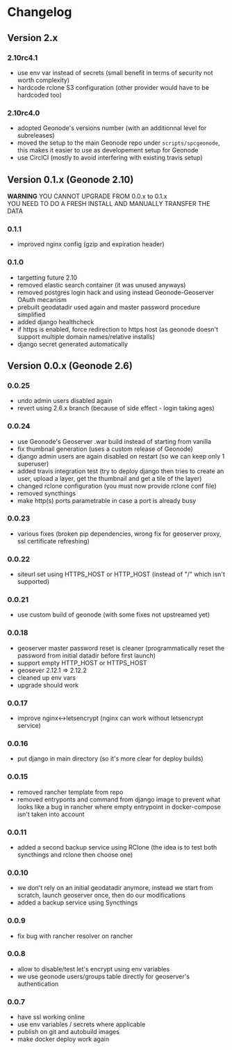 # Changelog

## Version 2.x

### 2.10rc4.1

- use env var instead of secrets (small benefit in terms of security not worth complexity)
- hardcode rclone S3 configuration (other provider would have to be hardcoded too)

### 2.10rc4.0

- adopted Geonode's versions number (with an additionnal level for subreleases)
- moved the setup to the main Geonode repo under `scripts/spcgeonode`, this makes it easier to use as developement setup for Geonode
- use CirclCI (mostly to avoid interfering with existing travis setup)

## Version 0.1.x (Geonode 2.10)

**WARNING** YOU CANNOT UPGRADE FROM 0.0.x to 0.1.x  
YOU NEED TO DO A FRESH INSTALL AND MANUALLY TRANSFER THE DATA

### 0.1.1

- improved nginx config (gzip and expiration header)

### 0.1.0

- targetting future 2.10
- removed elastic search container (it was unused anyways)
- removed postgres login hack and using instead Geonode-Geoserver OAuth mecanism
- prebuilt geodatadir used again and master password procedure simplified
- added django healthcheck
- if https is enabled, force redirection to https host (as geonode doesn't support multiple domain names/relative installs)
- django secret generated automatically

## Version 0.0.x (Geonode 2.6)

### 0.0.25

- undo admin users disabled again
- revert using 2.6.x branch (because of side effect - login taking ages)

### 0.0.24

- use Geonode's Geoserver .war build instead of starting from vanilla
- fix thumbnail generation (uses a custom release of Geonode)
- django admin users are again disabled on restart (so we can keep only 1 superuser)
- added travis integration test (try to deploy django then tries to create an user, upload a layer, get the thumbnail and get a tile of the layer)
- changed rclone configuration (you must now provide rclone conf file)
- removed syncthings
- make http(s) ports parametrable in case a port is already busy

### 0.0.23

- various fixes (broken pip dependencies, wrong fix for geoserver proxy, ssl certificate refreshing)

### 0.0.22

- siteurl set using HTTPS_HOST or HTTP_HOST (instead of "/" which isn't supported)

### 0.0.21

- use custom build of geonode (with some fixes not upstreamed yet)

### 0.0.18

- geoserver master password reset is cleaner (programmatically reset the password from initial datadir before first launch)
- support empty HTTP_HOST or HTTPS_HOST
- geosever 2.12.1 => 2.12.2
- cleaned up env vars
- upgrade should work

### 0.0.17

- improve nginx<->letsencrypt (nginx can work without letsencrypt service)

### 0.0.16

- put django in main directory (so it's more clear for deploy builds)

### 0.0.15

- removed rancher template from repo
- removed entryponts and command from django image to prevent what looks like a bug in rancher where empty entrypoint in docker-compose isn't taken into account

### 0.0.11

- added a second backup service using RClone (the idea is to test both syncthings and rclone then choose one)

### 0.0.10

- we don't rely on an initial geodatadir anymore, instead we start from scratch, launch geoserver once, then do our modifications
- added a backup service using Syncthings

### 0.0.9

- fix bug with rancher resolver on rancher

### 0.0.8

- allow to disable/test let's encrypt using env variables
- we use geonode users/groups table directly for geoserver's authentication

### 0.0.7

- have ssl working online
- use env variables / secrets where applicable
- publish on git and autobuild images
- make docker deploy work again
